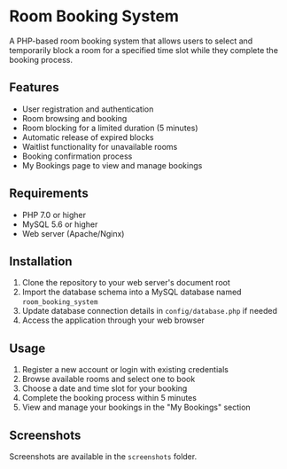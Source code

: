 # Room Booking System

A PHP-based room booking system that allows users to select and temporarily block a room for a specified time slot while they complete the booking process.

## Features

- User registration and authentication
- Room browsing and booking
- Room blocking for a limited duration (5 minutes)
- Automatic release of expired blocks
- Waitlist functionality for unavailable rooms
- Booking confirmation process
- My Bookings page to view and manage bookings

## Requirements

- PHP 7.0 or higher
- MySQL 5.6 or higher
- Web server (Apache/Nginx)

## Installation

1. Clone the repository to your web server's document root
2. Import the database schema into a MySQL database named `room_booking_system`
3. Update database connection details in `config/database.php` if needed
4. Access the application through your web browser

## Usage

1. Register a new account or login with existing credentials
2. Browse available rooms and select one to book
3. Choose a date and time slot for your booking
4. Complete the booking process within 5 minutes
5. View and manage your bookings in the "My Bookings" section

## Screenshots

Screenshots are available in the `screenshots` folder.
